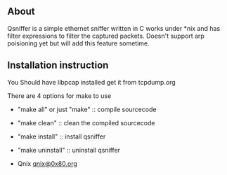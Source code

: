 About
-------

Qsniffer is a simple ethernet sniffer written in C works under *nix and has
filter expressions to filter the captured packets. Doesn't support arp
poisioning yet but will add this feature sometime.

Installation instruction
-------------------------

You Should have libpcap installed get it from
tcpdump.org

There are 4 options for make to use
- "make all" or just "make"	:: compile sourcecode
- "make clean"			:: clean the compiled sourcecode
- "make install"		:: install qsniffer
- "make uninstall"		:: uninstall qsniffer

- Qnix <qnix@0x80.org>
